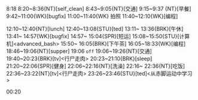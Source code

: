 
8:18
8:20~8:36{NT}[self_clean]
8:43~9:05{NT}[交通]
9:15~9:37 {NT}[早餐]
9:42~11:00{WK}[bugfix]<WA>
11:00~11:40{WK} 拍照
11:40~12:10{WK}[编程]<WA>

12:10~12:40{NT}[lunch]
12:40~13:08{STU}[ted]
13:11~ 13:36{BRK}[午休]
13:41~ 14:57{WK}[bugfix]<WA>
14:57~ 15:04{SPR}[短运]
15:08~15:50{STU}[计算机]<advanced_bash>
15:50~ 16:05{BRK}[下午茶]
16:05~18:33{WK}[编程]<life-time-tracker>
18:46~19:06{NT}[supper]
19:06 `off`
19:06~19:26{NT}[交通]
19:40~20:23{BRK}[tv]<行尸走肉>
20:23~21:10{BRK}[sleep]
21:20~22:06{SPR}[健身]
22:06~22:16{NT}[洗澡]
22:16~ 22:36{NT}[吃饭]
22:36~23:22{NT}[tv]<行尸走肉>
23:26~23:46{STU}[ted]<从赤脚运动中学习>

00:20



